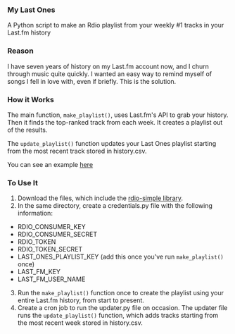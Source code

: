 ### My Last Ones

A Python script to make an Rdio playlist from your weekly #1 tracks in your Last.fm history

### Reason

I have seven years of history on my Last.fm account now, and I churn through music quite quickly. I wanted an easy way to remind myself of songs I fell in love with, even if briefly. This is the solution.

### How it Works

The main function, `make_playlist()`, uses Last.fm's API to grab your history. Then it finds the top-ranked track from each week. It creates a playlist out of the results. 

The `update_playlist()` function updates your Last Ones playlist starting from the most recent track stored in history.csv.

You can see an example [here](http://www.rdio.com/people/Barrett/playlists/5782567/Last_Ones/)

### To Use It

1. Download the files, which include the [rdio-simple library](https://github.com/rdio/rdio-simple/tree/master/python).
2. In the same directory, create a credentials.py file with the following information:

  * RDIO_CONSUMER_KEY
  * RDIO_CONSUMER_SECRET
  * RDIO_TOKEN
  * RDIO_TOKEN_SECRET
  * LAST_ONES_PLAYLIST_KEY (add this once you've run `make_playlist()` once)
  * LAST_FM_KEY
  * LAST_FM_USER_NAME

3. Run the `make_playlist()` function once to create the playlist using your entire Last.fm history, from start to present.
4. Create a cron job to run the updater.py file on occasion. The updater file runs the `update_playlist()` function, which adds tracks starting from the most recent week stored in history.csv.